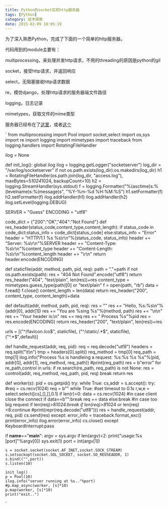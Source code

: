 ```yaml
---
title: Python的socket实现http服务器
tags: [Python]
category: 技术探索
date: 2015-02-09 18:05:19
---
```


为了深入熟悉Python，完成了下面的一个简单的http服务器。

代码用到的module主要有：

multiprocessing，来处理并发http请求，不用的threading的原因是python的gil

socket，接受http请求，并返回响应

select，无阻塞接收http请求数据

re，模仿django，处理http请求的服务器端文件路径

logging，日志记录

mimetypes，获取文件的mime类型

服务器已经布在了[这里](http://182.92.214.184:8000/)，或者[这个](http://182.92.214.184:8000/static/1.jpg)

`
from multiprocessing import Pool
import socket,select
import os,sys
import re
import logging
import mimetypes
import traceback
from logging.handlers import RotatingFileHandler

ilog = None

def init_log():
    global ilog
    ilog = logging.getLogger("socketserver")
    log_dir = "/var/log/socketserver"
    if not os.path.exists(log_dir):os.makedirs(log_dir)
    h1 = RotatingFileHandler(os.path.join(log_dir, "access.log"), maxBytes=5*1024*1024, backupCount=10)
    h2 = logging.StreamHandler(sys.stdout)
    f = logging.Formatter("%(asctime)s:%(levelname)s:%(message)s", "%Y-%m-%d %H:%M:%S")
    h1.setFormatter(f)
    h2.setFormatter(f)
    ilog.addHandler(h1)
    ilog.addHandler(h2)
    ilog.setLevel(logging.DEBUG)

SERVER = "Guess"
ENCODING = "utf8"

code_dict = {"200":"OK","404":"Not Found"}
def res_header(status_code,content_type,content_length):
    if status_code in code_dict:status_info = code_dict[status_code]
    else:status_info = "Error"
    header = "HTTP/1.1 %s %s\r\n"%(status_code, status_info)
    header += "Server: %s\r\n"%SERVER
    header += "Content-Type: %s\r\n"%content_type
    header += "Content-Length: %s\r\n"%content_length
    header += "\r\n"
    return header.encode(ENCODING)

def staticfile(addr, method, path, pid, req):
    path = "."+path
    if not os.path.exists(path):
        res = "404 Not Found".encode("utf8")
        return res_header("404", "text/plain", len(res))+res
    content_type = mimetypes.guess_type(path)[0] or "text/plain"
    f = open(path, "rb")
    data = f.read()
    f.close()
    content_length = len(data)
    return res_header("200", content_type, content_length)+data

def default(addr, method, path, pid, req):
    res = ""
    res += "Hello, %s:%s\n"%(addr[0], addr[1])
    res += "You are %sing %s"%(method, path)
    res += "\n\n"
    res += "Your header is:\n"
    res += req
    res += "                   Process %s"%pid
    res = res.encode(ENCODING)
    return res_header("200", "text/plain", len(res))+res

urls = [("^/favicon.ico$", staticfile), ("^/static/.*$", staticfile), ("^.*$",default)]

def handle_request(addr, req, pid):
    req = req.decode("utf8")
    headers = req.split("\t\n")
    tmp = headers[0].split()
    req_method = tmp[0]
    req_path = tmp[1]
    ilog.info("Process %s is handleing a request: %s:%s %s %s"%(pid, addr[0], addr[1], req_method, req_path))
    #print(req_path)
    res = b"error"
    for re_path,control in urls:
        if re.search(re_path, req_path) is not None:
            res = control(addr, req_method, req_path, pid, req)
            break
    return res

def worker(s):
    pid = os.getpid()
    try:
        while True:
            cs,addr = s.accept():
            try:
                #req = cs.recv(1024)
                req = b""
                while True:
                    #set timeout to 0.1s
                    r,w,e = select.select([cs],[],[],0.1)
                    if len(r)>0:
                        data = cs.recv(1024)
                        #in case client close the connect
                        if data==b"":break
                        req += data
                    else:break
                    #in case too big request
                    if len(req)>8*1024:break
                if len(req)>8*1024 or len(req)<8:continue
                #print(repr(req.decode("utf8")))
                res = handle_request(addr, req, pid)
                cs.send(res)
            except:
                error_info = traceback.format_exc()
                print(error_info)
                ilog.error(error_info)
            cs.close()
    except KeyboardInterrupt:pass

if __name__=="__main__":
    argv = sys.argv
    if len(argv)<2:
        print("usage:%s [port]"%argv[0])
        sys.exit(1)
    port = int(argv[1])

    s = socket.socket(socket.AF_INET,socket.SOCK_STREAM)
    s.setsockopt(socket.SOL_SOCKET, socket.SO_REUSEADDR, 1)
    s.bind(("",port))
    s.listen(10)

    init_log()
    p = Pool(10)
    ilog.info("server running at %s.."%port)
    #p.map_async(worker, [s]*10)
    p.map(worker, [s]*10)
    print("exit..")
`